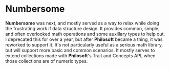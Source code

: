 # Numbersome

**Numbersome** was next, and mostly served as a way to relax while doing the frustrating work if data structure design. It provides common, simple, and often overlooked math operations and some auxillary types to help out. I deprecated this for over a year, but after **Philosoft** became a thing, it was reworked to support it. It's not particularly useful as a serious math library, but will support more basic and common scenarios. It mostly serves to extend collections made with **Philosoft**'s Trait and Concepts API, when those collections are of numeric types.